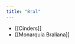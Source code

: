 ```yaml
---
title: "Bral"
---
```


<!-- AUTO-LINKS-START -->
- [[Cinders]]
- [[Monarquia Braliana]]
<!-- AUTO-LINKS-END -->
